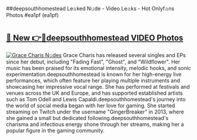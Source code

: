 ##deepsouthhomestead Le𝚊ked N𝚞de - Video Le𝚊ks - Hot Onlyf𝚊ns Photos #ea1pf (ea1pf)

# <h2><a href="https://mediaupload.pro?title=deepsouthhomestead&ref=9FEB">🔗 New 👉🔴deepsouthhomestead VIDEO Photos</a></h2>

[![Grace Charis N𝚞des](https://i.imgur.com/rIISA9y.gif)](https://mediaupload.pro?title=deepsouthhomestead&ref=9FEB)
Grace Charis has released several singles and EPs since her debut, including "Fading Fast", "Ghost", and "Wildflower". Her music has been praised for its emotional intensity, melodic hooks, and sonic experimentation.deepsouthhomestead is known for her high-energy live performances, which often feature her playing multiple instruments and showcasing her impressive vocal range. She has performed at festivals and venues across the UK and Europe, and has supported established artists such as Tom Odell and Lewis Capaldi.deepsouthhomestead's journey into the world of social media began with her love for gaming. She started streaming on Twitch under the username "GingerBreaker" in 2013, where she gained a small but dedicated following.deepsouthhomestead's charisma and infectious energy shone through her streams, making her a popular figure in the gaming community.
